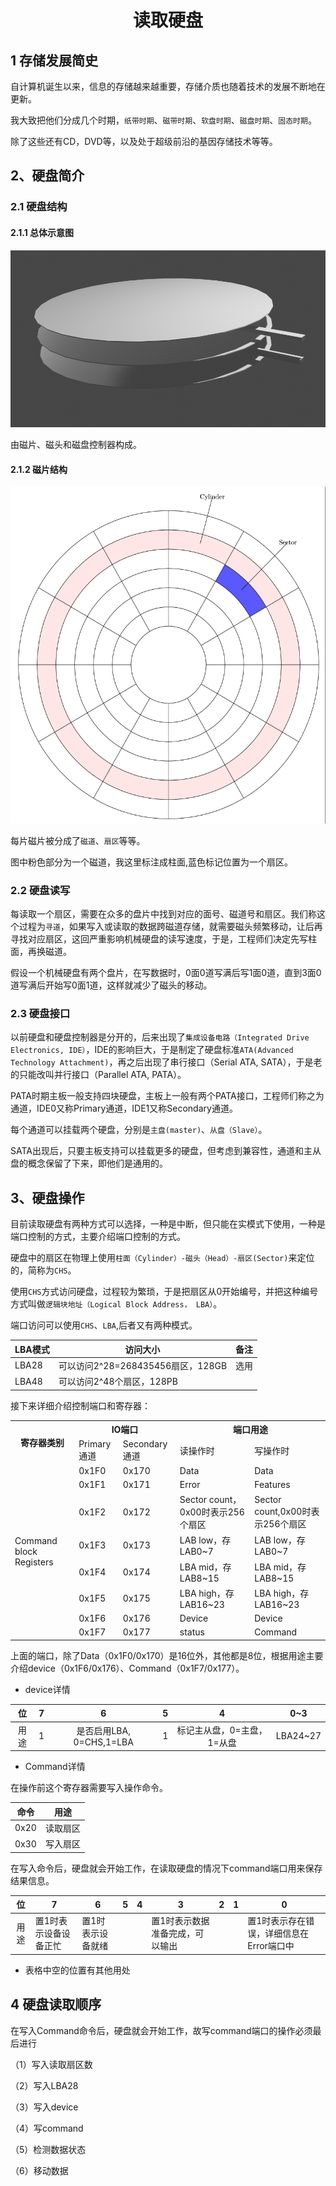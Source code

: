 # <h1 align="center">读取硬盘</h1>

## 1 存储发展简史

自计算机诞生以来，信息的存储越来越重要，存储介质也随着技术的发展不断地在更新。

我大致把他们分成几个时期，`纸带时期`、`磁带时期`、`软盘时期`、`磁盘时期`、`固态时期`。

除了这些还有CD，DVD等，以及处于超级前沿的基因存储技术等等。

## 2、硬盘简介

### 2.1 硬盘结构

#### 2.1.1 总体示意图

![硬盘示意图](../img/N005_HDD.png)

由磁片、磁头和磁盘控制器构成。

#### 2.1.2 磁片结构

![磁片结构](../img/N005_disk.png)

每片磁片被分成了`磁道`、`扇区`等等。

图中粉色部分为一个磁道，我这里标注成柱面,蓝色标记位置为一个扇区。

### 2.2 硬盘读写

每读取一个扇区，需要在众多的盘片中找到对应的面号、磁道号和扇区。我们称这个过程为`寻道`，如果写入或读取的数据跨磁道存储，就需要磁头频繁移动，让后再寻找对应扇区，这回严重影响机械硬盘的读写速度，于是，工程师们决定先写柱面，再换磁道。

假设一个机械硬盘有两个盘片，在写数据时，0面0道写满后写1面0道，直到3面0道写满后开始写0面1道，这样就减少了磁头的移动。

### 2.3 硬盘接口

以前硬盘和硬盘控制器是分开的，后来出现了`集成设备电路（Integrated Drive Electronics, IDE）`，IDE的影响巨大，于是制定了硬盘标准`ATA(Advanced Technology Attachment)`，再之后出现了串行接口（Serial ATA, SATA），于是老的只能改叫并行接口（Parallel ATA, PATA）。

PATA时期主板一般支持四块硬盘，主板上一般有两个PATA接口，工程师们称之为通道，IDE0又称Primary通道，IDE1又称Secondary通道。

每个通道可以挂载两个硬盘，分别是`主盘(master)`、`从盘（Slave）`。

SATA出现后，只要主板支持可以挂载更多的硬盘，但考虑到兼容性，通道和主从盘的概念保留了下来，即他们是通用的。

## 3、硬盘操作

目前读取硬盘有两种方式可以选择，一种是中断，但只能在实模式下使用，一种是端口控制的方式，主要介绍端口控制的方式。

硬盘中的扇区在物理上使用`柱面（Cylinder）-磁头（Head）-扇区(Sector)`来定位的，简称为`CHS`。

使用`CHS`方式访问硬盘，过程较为繁琐，于是把扇区从0开始编号，并把这种编号方式叫做`逻辑块地址（Logical Block Address， LBA）`。

端口访问可以使用`CHS`、`LBA`,后者又有两种模式。

| LBA模式 | 访问大小                          | 备注 |
| ------- | --------------------------------- | ---- |
| LBA28   | 可以访问2^28=268435456扇区，128GB | 选用 |
| LBA48   | 可以访问2^48个扇区，128PB         |      |

接下来详细介绍控制端口和寄存器：

<table>
    <tr>
        <th rowspan="2">寄存器类别</th><th colspan="2">IO端口</th><th colspan="2">端口用途</th>
    </tr>
    <tr>
        <td>Primary通道</td><td>Secondary通道</td><td>读操作时</td><td>写操作时</td>
    </tr>
    <tr>
        <td rowspan="8">Command block Registers</td><td>0x1F0</td><td>0x170</td><td>Data</td><td>Data</td>
    </tr>
    <tr>
        <td>0x1F1</td><td>0x171</td><td>Error</td><td>Features</td>
    </tr>
    <tr>
        <td>0x1F2</td><td>0x172</td><td>Sector count，0x00时表示256个扇区</td><td>Sector count,0x00时表示256个扇区</td>
    </tr>
    <tr>
        <td>0x1F3</td><td>0x173</td><td>LAB low，存LAB0~7</td><td>LAB low，存LAB0~7</td>
    </tr>
    <tr>
        <td>0x1F4</td><td>0x174</td><td>LBA mid，存LAB8~15</td><td>LBA mid，存LAB8~15</td>
    </tr>
    <tr>
        <td>0x1F5</td><td>0x175</td><td>LBA high，存LAB16~23</td><td>LBA high，存LAB16~23</td>
    </tr>
    <tr>
        <td>0x1F6</td><td>0x176</td><td>Device</td><td>Device</td>
    </tr>
    <tr>
        <td>0x1F7</td><td>0x177</td><td>status</td><td>Command</td>
    </tr>
    <!--tr>
        <td>Control block Registers</td><td>0x3F6</td><td>0x376</td><td>Alternate status</td><td>Device Control</td>
    </tr-->
</table>



上面的端口，除了Data（0x1F0/0x170）是16位外，其他都是8位，根据用途主要介绍device（0x1F6/0x176）、Command（0x1F7/0x177）。

* device详情

|  位  |  7   |            6             |  5   |             4              |   0~3    |
| :--: | :--: | :----------------------: | :--: | :------------------------: | :------: |
| 用途 |  1   | 是否启用LBA, 0=CHS,1=LBA |  1   | 标记主从盘，0=主盘，1=从盘 | LBA24~27 |

* Command详情

在操作前这个寄存器需要写入操作命令。

| 命令 | 用途     |
| :--: | -------- |
| 0x20 | 读取扇区 |
| 0x30 | 写入扇区 |

在写入命令后，硬盘就会开始工作，在读取硬盘的情况下command端口用来保存结果信息。

|  位  | 7                     | 6                 | 5    | 4    | 3                               | 2    | 1    | 0                                        |
| :--: | --------------------- | ----------------- | ---- | ---- | ------------------------------- | ---- | ---- | ---------------------------------------- |
| 用途 | 置1时表示设备设备正忙 | 置1时表示设备就绪 |      |      | 置1时表示数据准备完成，可以输出 |      |      | 置1时表示存在错误，详细信息在Error端口中 |

* 表格中空的位置有其他用处



## 4 硬盘读取顺序

在写入Command命令后，硬盘就会开始工作，故写command端口的操作必须最后进行

（1）写入读取扇区数

（2）写入LBA28

（3）写入device

（4）写command

（5）检测数据状态

（6）移动数据
